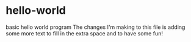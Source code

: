 # hello-world
basic hello world program
The changes I'm making to this file is adding
some more text to fill in the extra space
and to have some fun!
